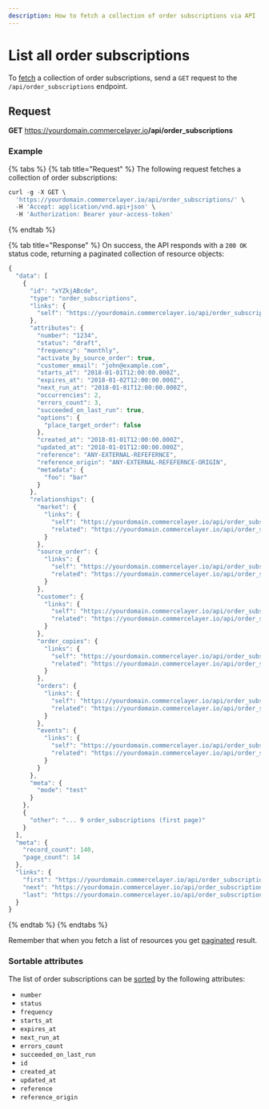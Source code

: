 ```yaml
---
description: How to fetch a collection of order subscriptions via API
---
```


# List all order subscriptions

To <a href="https://docs.commercelayer.io/developers/fetching-resources" target="_blank">fetch</a> a collection of order subscriptions, send a `GET` request to the `/api/order_subscriptions` endpoint.

## Request

**GET** https://yourdomain.commercelayer.io<b>/api/order_subscriptions</b>

### **Example**

{% tabs %}
{% tab title="Request" %}
The following request fetches a collection of order subscriptions:

```javascript
curl -g -X GET \
  'https://yourdomain.commercelayer.io/api/order_subscriptions/' \
  -H 'Accept: application/vnd.api+json' \
  -H 'Authorization: Bearer your-access-token'
```
{% endtab %}

{% tab title="Response" %}
On success, the API responds with a `200 OK` status code, returning a paginated collection of resource objects:

```javascript
{
  "data": [
    {
      "id": "xYZkjABcde",
      "type": "order_subscriptions",
      "links": {
        "self": "https://yourdomain.commercelayer.io/api/order_subscriptions/xYZkjABcde"
      },
      "attributes": {
        "number": "1234",
        "status": "draft",
        "frequency": "monthly",
        "activate_by_source_order": true,
        "customer_email": "john@example.com",
        "starts_at": "2018-01-01T12:00:00.000Z",
        "expires_at": "2018-01-02T12:00:00.000Z",
        "next_run_at": "2018-01-01T12:00:00.000Z",
        "occurrencies": 2,
        "errors_count": 3,
        "succeeded_on_last_run": true,
        "options": {
          "place_target_order": false
        },
        "created_at": "2018-01-01T12:00:00.000Z",
        "updated_at": "2018-01-01T12:00:00.000Z",
        "reference": "ANY-EXTERNAL-REFEFERNCE",
        "reference_origin": "ANY-EXTERNAL-REFEFERNCE-ORIGIN",
        "metadata": {
          "foo": "bar"
        }
      },
      "relationships": {
        "market": {
          "links": {
            "self": "https://yourdomain.commercelayer.io/api/order_subscriptions/xYZkjABcde/relationships/market",
            "related": "https://yourdomain.commercelayer.io/api/order_subscriptions/xYZkjABcde/market"
          }
        },
        "source_order": {
          "links": {
            "self": "https://yourdomain.commercelayer.io/api/order_subscriptions/xYZkjABcde/relationships/source_order",
            "related": "https://yourdomain.commercelayer.io/api/order_subscriptions/xYZkjABcde/source_order"
          }
        },
        "customer": {
          "links": {
            "self": "https://yourdomain.commercelayer.io/api/order_subscriptions/xYZkjABcde/relationships/customer",
            "related": "https://yourdomain.commercelayer.io/api/order_subscriptions/xYZkjABcde/customer"
          }
        },
        "order_copies": {
          "links": {
            "self": "https://yourdomain.commercelayer.io/api/order_subscriptions/xYZkjABcde/relationships/order_copies",
            "related": "https://yourdomain.commercelayer.io/api/order_subscriptions/xYZkjABcde/order_copies"
          }
        },
        "orders": {
          "links": {
            "self": "https://yourdomain.commercelayer.io/api/order_subscriptions/xYZkjABcde/relationships/orders",
            "related": "https://yourdomain.commercelayer.io/api/order_subscriptions/xYZkjABcde/orders"
          }
        },
        "events": {
          "links": {
            "self": "https://yourdomain.commercelayer.io/api/order_subscriptions/xYZkjABcde/relationships/events",
            "related": "https://yourdomain.commercelayer.io/api/order_subscriptions/xYZkjABcde/events"
          }
        }
      },
      "meta": {
        "mode": "test"
      }
    },
    {
      "other": "... 9 order_subscriptions (first page)"
    }
  ],
  "meta": {
    "record_count": 140,
    "page_count": 14
  },
  "links": {
    "first": "https://yourdomain.commercelayer.io/api/order_subscriptions?page[number]=1&page[size]=10",
    "next": "https://yourdomain.commercelayer.io/api/order_subscriptions?page[number]=2&page[size]=10",
    "last": "https://yourdomain.commercelayer.io/api/order_subscriptions?page[number]=14&page[size]=10"
  }
}
```
{% endtab %}
{% endtabs %}

Remember that when you fetch a list of resources you get <a href="https://docs.commercelayer.io/developers/pagination" target="_blank">paginated</a> result.

### Sortable attributes

The list of order subscriptions can be <a href="https://docs.commercelayer.io/developers/sorting-results" target="_blank">sorted</a> by the following attributes:

* `number`
* `status`
* `frequency`
* `starts_at`
* `expires_at`
* `next_run_at`
* `errors_count`
* `succeeded_on_last_run`
* `id`
* `created_at`
* `updated_at`
* `reference`
* `reference_origin`

